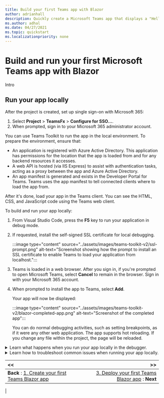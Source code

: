 ```yaml
---
title: Build your first Teams app with Blazor
author: adrianhall
description: Quickly create a Microsoft Teams app that displays a "Hello, World!" message using the Microsoft Teams Toolkit and .NET Blazor.
ms.author: adhal
ms.date: 04/27/2021
ms.topic: quickstart
ms.localizationpriority: none
---
```


# Build and run your first Microsoft Teams app with Blazor

Intro

## Run your app locally

After the project is created, set up single sign-on with Microsoft 365:

   1. Select **Project** > **TeamsFx** > **Configure for SSO...**.
   1. When prompted, sign in to your Microsoft 365 administrator account.

You can use Teams Toolkit to run the app in the local environment. To prepare the environment, ensure that:

- An application is registered with Azure Active Directory.  This application has permissions for the location that the app is loaded from and for any backend resources it accesses.
- A web API is hosted (via IIS Express) to assist with authentication tasks, acting as a proxy between the app and Azure Active Directory.  
- An app manifest is generated and exists in the Developer Portal for Teams.  Teams uses the app manifest to tell connected clients where to load the app from.

After it's done, load your app in the Teams client. You can see the HTML, CSS, and JavaScript code using the Teams web client.

To build and run your app locally:

1. From Visual Studio Code, press the **F5** key to run your application in debug mode.


1. If requested, install the self-signed SSL certificate for local debugging.

   :::image type="content" source="../assets/images/teams-toolkit-v2/ssl-prompt.png" alt-text="Screenshot showing how the prompt to install an SSL certificate to enable Teams to load your application from localhost.":::

1. Teams is loaded in a web browser. After you sign in, if you're prompted to open Microsoft Teams, select **Cancel** to remain in the browser. Sign in with your Microsoft 365 account.

1. When prompted to install the app to Teams, select **Add**.

   Your app will now be displayed:

   :::image type="content" source="../assets/images/teams-toolkit-v2/blazor-completed-app.png" alt-text="Screenshot of the completed app":::

   You can do normal debugging activities, such as setting breakpoints, as if it were any other web application. The app supports hot reloading.  If you change any file within the project, the page will be reloaded.

<!-- markdownlint-disable MD033 -->
<details>
<summary>Learn what happens when you run your app locally in the debugger.</summary>

When you select **F5**, the Teams Toolkit:

1. Registers your application with Azure Active Directory.
1. Registers your application for "sideloading" in Microsoft Teams.
1. Starts your application backend running locally.
1. Starts your application front-end hosted locally.
1. Starts Microsoft Teams in a web browser with a command to instruct Teams to side load the application (the URL is registered inside the application manifest).

</details>

<!-- markdownlint-disable MD033 -->
<details>
<summary>Learn how to troubleshoot common issues when running your app locally.</summary>

To run your app in Teams, you need a Microsoft 365 development account that allows app sideloading. For more information about account opening, see [Prerequisites](prerequisites.md#set-up-your-teams-development-tenant).

</details>

| **<<** | **>>** |
|:--- | ---:|
| **Back** : [1. Create your first Teams Blazor app](first-app-blazor.md) | [3. Deploy your first Teams Blazor app](deploy-blazor-app.md) : **Next**|
|